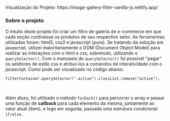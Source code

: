   <p>Visualização do Projeto: https://image-gallery-filter-vanilla-js.netlify.app/</p>
  <h3>Sobre o projeto</h3>
  <p>O intuito deste projeto foi criar um filtro de galeria de e-commerce em que cada seção contivesse os produtos de seu respectivo setor. As ferramentas utilizadas foram: html5, css3 e javascript (puro). Se tratando da solução em javascript, utilizei maioritariamente o DOM (Document Object Model) para realizar as interações com o html e css, sobretudo, utilizando o <code>querySelector()</code>. Com o manuseio do <code>querySelector()</code> foi possível "pegar" os seletores de estilo css e atribuí-los a comandos de interatividade com o javascript. Como pode ser visualizado no código abaixo:</p>


````filterContainer.querySelector(".active").classList.remove("active");````

<br>

<p>Além disso, foi utilizado o método <code>forEach()</code> para percorrer o array e passar uma função de <b>callback</b> para cada elemento da mesma, juntamente ao valor atual (item), e logo em seguida, passada uma estrutura condicional <code>if/else</code>.</p> <br>




